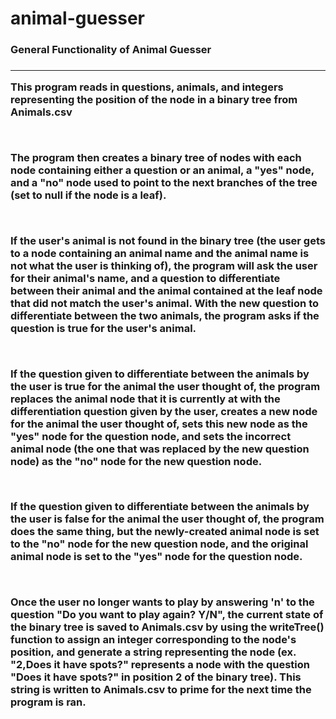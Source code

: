 # animal-guesser
<h3>General Functionality of Animal Guesser<h3>
<hr/>
<p>This program reads in questions, animals, and integers representing the position of the node in a binary tree from Animals.csv</p>
<br/>
<p>The program then creates a binary tree of nodes with each node containing either a question or an animal, a "yes" node, and a "no" node used to point to the next branches of the tree (set to null if the node is a leaf).</p>
<br/>
<p>If the user's animal is <strong>not found</strong> in the binary tree (the user gets to a node containing an animal name and the animal name is not what the user is thinking of), the program will ask the user for their animal's name, and a question to differentiate between their animal and the animal contained at the leaf node that did not match the user's animal. With the new question to differentiate between the two animals, the program asks if the question is true for the user's animal.</p>
<br/>
<p>If the question given to differentiate between the animals by the user is <strong>true</strong> for the animal the user thought of, the program replaces the animal node that it is currently at with the differentiation question given by the user, creates a new node for the animal the user thought of, sets this new node as the "yes" node for the question node, and sets the incorrect animal node (the one that was replaced by the new question node) as the "no" node for the new question node.</p>
<br/>
<p>If the question given to differentiate between the animals by the user is <strong>false</strong> for the animal the user thought of, the program does the same thing, but the newly-created animal node is set to the "no" node for the new question node, and the original animal node is set to the "yes" node for the question node.</p>
<br/>
<p>Once the user no longer wants to play by answering 'n' to the question "Do you want to play again? Y/N", the current state of the binary tree is saved to Animals.csv by using the writeTree() function to assign an integer corresponding to the node's position, and generate a string representing the node (ex. "2,Does it have spots?" represents a node with the question "Does it have spots?" in position 2 of the binary tree). This string is written to Animals.csv to prime for the next time the program is ran.</p>
